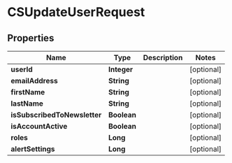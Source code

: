 
# CSUpdateUserRequest

## Properties
Name | Type | Description | Notes
------------ | ------------- | ------------- | -------------
**userId** | **Integer** |  |  [optional]
**emailAddress** | **String** |  |  [optional]
**firstName** | **String** |  |  [optional]
**lastName** | **String** |  |  [optional]
**isSubscribedToNewsletter** | **Boolean** |  |  [optional]
**isAccountActive** | **Boolean** |  |  [optional]
**roles** | **Long** |  |  [optional]
**alertSettings** | **Long** |  |  [optional]



